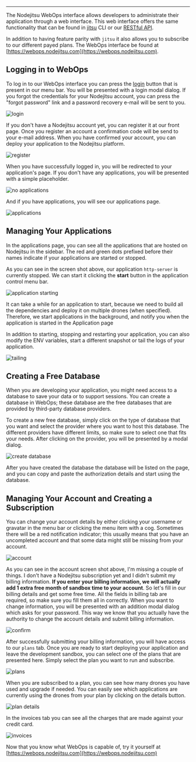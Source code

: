 <hr>

The Nodejitsu WebOps interface allows developers to administrate their
application through a web interface. This web interface offers the same
functionality that can be found in [jitsu](/features/jitsu/) CLI or our 
[RESTful API](/api/).

In addition to having feature parity with `jitsu` it also allows you to
subscribe to our different payed plans. The WebOps interface be found at
[https://webops.nodejitsu.com](https://webops.nodejitsu.com).

## Logging in to WebOps

To log in to our WebOps interface you can press the 
[login](https://webops.nodejitsu.com/#/login) button that is present in our menu
bar. You will be presented with a login modal dialog. If you forgot the
credentials for your Nodejitsu account, you can press the "forgot password" link
and a password recovery e-mail will be sent to you.

![login](https://versions.nodejitsu.com/id:handbook/resources/login.png)

If you don't have a Nodejitsu account yet, you can register it at our front
page. Once you register an account a confirmation code will be send to your
e-mail address. When you have confirmed your account, you can deploy your
application to the Nodejitsu platform.

![register](https://versions.nodejitsu.com/id:handbook/resources/register.png)

When you have successfully logged in, you will be redirected to your application's
page. If you don't have any applications, you will be presented with a simple
placeholder.

![no applications](https://versions.nodejitsu.com/id:handbook/resources/noapps.png)

And if you have applications, you will see our applications page.

![applications](https://versions.nodejitsu.com/id:handbook/resources/applications.png)

## Managing Your Applications

In the applications page, you can see all the applications that are hosted on
Nodejitsu in the sidebar. The red and green dots prefixed before their names
indicate if your applications are started or stopped.

As you can see in the screen shot above, our application `http-server` is
currently stopped. We can start it clicking the **start** button in the
application control menu bar.

![application starting](https://versions.nodejitsu.com/id:handbook/resources/application-starting.png)

It can take a while for an application to start, because we need to build all
the dependencies and deploy it on multiple drones (when specified). Therefore,
we start applications in the background, and notify you when the application is
started in the Application page

In addition to starting, stopping and restarting your application, you can also
modify the ENV variables, start a different snapshot or tail the logs of your
application.

![tailing](https://versions.nodejitsu.com/id:handbook/resources/logs.png)

## Creating a Free Database

When you are developing your application, you might need access to a database to
save your data or to support sessions. You can create a database in
WebOps; these database are the free databases that are provided by third-party
database providers.

To create a new free database, simply click on the type of database that you want
and select the provider where you want to host this database. The different
providers have different limits, so make sure to select one that fits your needs.
After clicking on the provider, you will be presented by a modal dialog.

![create database](https://versions.nodejitsu.com/id:handbook/resources/create-database.png)

After you have created the database the database will be listed on the page, and
you can copy and paste the authorization details and start using the database.

## Managing Your Account and Creating a Subscription

You can change your account details by either clicking your username or gravatar
in the menu bar or clicking the menu item with a cog. Sometimes there will be a
red notification indicator; this usually means that you have an uncompleted
account and that some data might still be missing from your account.

![account](https://versions.nodejitsu.com/id:handbook/resources/account.png)

As you can see in the account screen shot above, I'm missing a couple of things.
I don't have a Nodejitsu subscription yet and I didn't submit my billing
information. **If you enter your billing information, we will actually add 1
extra free month of sandbox time to your account**. So let's fill in our billing
details and get some free time. All the fields in billing tab are required, so
make sure you fill them all in correctly. When you want to change information, you
will be presented with an addition modal dialog which asks for your password.
This way we know that you actually have the authority to change the account
details and submit billing information.

![confirm](https://versions.nodejitsu.com/id:handbook/resources/account-confirm.png)

After successfully submitting your billing information, you will have access
to our `plans` tab. Once you are ready to start deploying your application and
leave the development sandbox, you can select one of the plans that are presented
here. Simply select the plan you want to run and subscribe.

![plans](https://versions.nodejitsu.com/id:handbook/resources/plans.png)

When you are subscribed to a plan, you can see how many drones you have used and
upgrade if needed. You can easily see which applications are currently using the
drones from your plan by clicking on the details button.

![plan details](https://versions.nodejitsu.com/id:handbook/resources/plan-details.png)

In the invoices tab you can see all the charges that are made against your
credit card.

![invoices](https://versions.nodejitsu.com/id:handbook/resources/invoices.png)

Now that you know what WebOps is capable of, try it yourself at
[https://webops.nodejitsu.com](https://webops.nodejitsu.com)

[meta:title]: <> (Using Webops)
